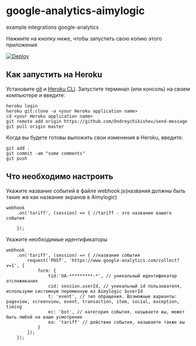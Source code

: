 # google-analytics-aimylogic
example integrations google-analytics

Нажмите на кнопку ниже, чтобы запустить свою копию этого приложения

[![Deploy](https://www.herokucdn.com/deploy/button.svg)](https://dashboard.heroku.com/new?template=https://github.com/Ondreychikishev/google-analytics-aimylogic.git)

## Как запустить на Heroku

Установите [git](https://git-scm.com/book/ru/v2/%D0%92%D0%B2%D0%B5%D0%B4%D0%B5%D0%BD%D0%B8%D0%B5-%D0%A3%D1%81%D1%82%D0%B0%D0%BD%D0%BE%D0%B2%D0%BA%D0%B0-Git) и [Heroku CLI](https://devcenter.heroku.com/articles/heroku-cli). Запустите терминал (или консоль) на своем компьютере и введите:
```
heroku login
heroku git:clone -a <your Heroku application name>
cd <your Heroku application name>
git remote add origin https://github.com/Ondreychikishev/send-message
git pull origin master
```
  
Когда вы будете готовы выложить свои изменения в Heroku, введите:
```
git add .
git commit -am "some comments"
git push
```
## Что необходимо настроить

Укажите название событий в файле webhook.js(названия должны быть такие же как название экранов в Aimylogic)
```
webhook
    .on('tariff', (session) => { //tariff - это название вашего события
        
    });
```
Укажите необходимые идентификаторы
```
webhook
    .on('tariff', (session) => { //название события
        request('POST', 'https://www.google-analytics.com/collect?v=1', {
            form: {
                tid:'UA-*********-*', // уникальный идентификатор отслеживания
                cid: session.userId, // уникальный id пользователя, используем системную переменную из Aimylogic $userId
                t: 'event', // тип обращения. Возможные варианты: pageview, screenview, event, transaction, item, social, exception, timing
                ec: 'bot', // категория события, называете вы, может быть любой на ваше усмотрение
                ea: 'tariff' // действие события, называете также вы
            }
        });
    });
```